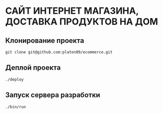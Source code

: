# САЙТ ИНТЕРНЕТ МАГАЗИНА, ДОСТАВКА ПРОДУКТОВ НА ДОМ

## Клонирование проекта

    git clone git@github.com:platon09/ecommerce.git

## Деплой проекта

    ./deploy

## Запуск сервера разработки

    ./bin/run
